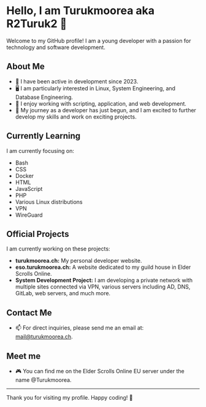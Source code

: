 # Hello, I am Turukmoorea aka R2Turuk2 👋

Welcome to my GitHub profile! I am a young developer with a passion for technology and software development.

## About Me

- 🌱 I have been active in development since 2023.
- 🖥️ I am particularly interested in Linux, System Engineering, and Database Engineering.
- 📝 I enjoy working with scripting, application, and web development.
- 🚀 My journey as a developer has just begun, and I am excited to further develop my skills and work on exciting projects.

## Currently Learning

I am currently focusing on:
- Bash
- CSS
- Docker
- HTML
- JavaScript
- PHP
- Various Linux distributions
- VPN
- WireGuard

## Official Projects

I am currently working on these projects:
- **turukmoorea.ch:** My personal developer website.
- **eso.turukmoorea.ch:** A website dedicated to my guild house in Elder Scrolls Online.
- **System Development Project:** I am developing a private network with multiple sites connected via VPN, various servers including AD, DNS, GitLab, web servers, and much more.

## Contact Me

- 📫 For direct inquiries, please send me an email at: [mail@turukmoorea.ch](mailto:mail@turukmoorea.ch).

## Meet me

- 🎮 You can find me on the Elder Scrolls Online EU server under the name @Turukmoorea.

---

Thank you for visiting my profile. Happy coding! 🚀
